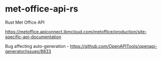 # met-office-api-rs
Rust Met Office API

https://metoffice.apiconnect.ibmcloud.com/metoffice/production/site-specific-api-documentation

Bug affecting auto-generation - https://github.com/OpenAPITools/openapi-generator/issues/8833
